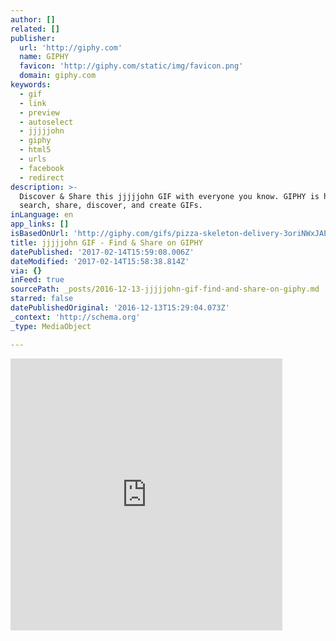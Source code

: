 ```yaml
---
author: []
related: []
publisher:
  url: 'http://giphy.com'
  name: GIPHY
  favicon: 'http://giphy.com/static/img/favicon.png'
  domain: giphy.com
keywords:
  - gif
  - link
  - preview
  - autoselect
  - jjjjjohn
  - giphy
  - html5
  - urls
  - facebook
  - redirect
description: >-
  Discover & Share this jjjjjohn GIF with everyone you know. GIPHY is how you
  search, share, discover, and create GIFs.
inLanguage: en
app_links: []
isBasedOnUrl: 'http://giphy.com/gifs/pizza-skeleton-delivery-3oriNWxJAEYUt59Ego'
title: jjjjjohn GIF - Find & Share on GIPHY
datePublished: '2017-02-14T15:59:08.006Z'
dateModified: '2017-02-14T15:58:38.814Z'
via: {}
inFeed: true
sourcePath: _posts/2016-12-13-jjjjjohn-gif-find-and-share-on-giphy.md
starred: false
datePublishedOriginal: '2016-12-13T15:29:04.073Z'
_context: 'http://schema.org'
_type: MediaObject

---
```

<iframe src="http://cdn.embedly.com/widgets/media.html?src=https%3A%2F%2Fgiphy.com%2Fembed%2F3oriNWxJAEYUt59Ego%2Ftwitter%2Fiframe&amp;src_secure=1&amp;url=http%3A%2F%2Fgiphy.com%2Fgifs%2Fpizza-skeleton-delivery-3oriNWxJAEYUt59Ego&amp;image=https%3A%2F%2Fmedia.giphy.com%2Fmedia%2F3oriNWxJAEYUt59Ego%2Fgiphy.gif&amp;key=b7d04c9b404c499eba89ee7072e1c4f7&amp;type=text%2Fhtml&amp;schema=giphy" width="435" height="435" scrolling="no" frameborder="0" allowfullscreen="" style=""></iframe>